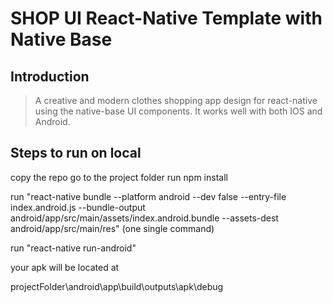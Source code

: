 # SHOP UI React-Native Template with Native Base

## Introduction

> A creative and modern clothes shopping app design for react-native using the native-base UI components.
It works well with both IOS and Android.

## Steps to run on local
copy the repo
go to the project folder
run npm install

run "react-native bundle --platform android --dev false --entry-file index.android.js --bundle-output android/app/src/main/assets/index.android.bundle --assets-dest android/app/src/main/res"   (one single command)

run "react-native run-android"

your apk will be located at

projectFolder\android\app\build\outputs\apk\debug
